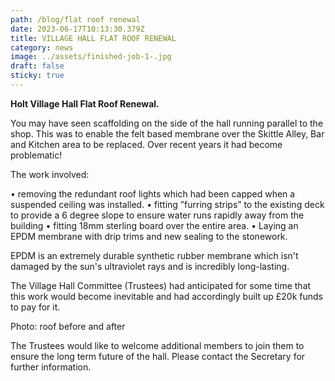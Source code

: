 ```yaml
---
path: /blog/flat roof renewal
date: 2023-06-17T10:13:30.379Z
title: VILLAGE HALL FLAT ROOF RENEWAL
category: news
image: ../assets/finished-job-1-.jpg
draft: false
sticky: true
---
```

**Holt Village Hall Flat Roof Renewal.** 

You may have seen scaffolding on the side of the hall running parallel to the shop. This was to enable the felt based membrane over the Skittle Alley, Bar and Kitchen area to be replaced. Over recent years it had become problematic!

The work involved: 

•	removing the redundant roof lights which had been capped when a suspended ceiling was installed.
•	fitting ”furring strips” to the existing deck to provide a 6 degree slope to ensure water runs rapidly away from the building 
•	fitting 18mm sterling board over the entire area.
•	Laying an EPDM membrane with drip trims and new sealing to the stonework. 


EPDM is an extremely durable synthetic rubber membrane which isn't damaged by the sun's ultraviolet rays and is incredibly long-lasting.

 
The Village Hall Committee (Trustees) had anticipated for some time that this work would become inevitable and had accordingly built up £20k funds to pay for it.

Photo: roof before and after 

The Trustees would like to welcome additional members to join them to ensure the long term future of the hall.
Please contact the Secretary for further information.